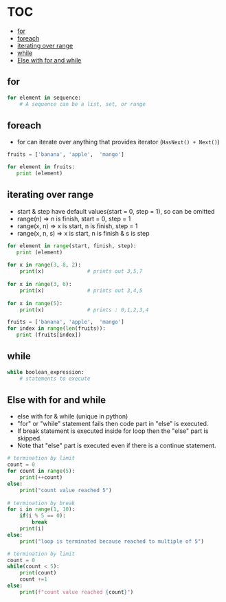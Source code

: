 # TOC
* [for](/looping.md#for)
* [foreach](/looping.md#foreach)
* [iterating over range](/looping.md#iterating-over-range)
* [while](/looping.md#while)
* [Else with for and while](/looping.md#else-with-for-and-while)

## for
```python
for element in sequence:
    # A sequence can be a list, set, or range
```

## foreach
* for can iterate over anything that provides iterator (`HasNext() + Next()`)
```python
fruits = ['banana', 'apple',  'mango']

for element in fruits:
   print (element)
```

## iterating over range
* start & step have default values(start = 0, step = 1), so can be omitted
* range(n) => n is finish, start = 0, step = 1
* range(x, n) => x is start, n is finish, step = 1
* range(x, n, s) => x is start, n is finish & s is step
```python
for element in range(start, finish, step):
   print (element)
   
for x in range(3, 8, 2):
    print(x)              # prints out 3,5,7
    
for x in range(3, 6):
    print(x)              # prints out 3,4,5
    
for x in range(5):
    print(x)              # prints : 0,1,2,3,4

fruits = ['banana', 'apple',  'mango']
for index in range(len(fruits)):
   print (fruits[index])
```  

## while
```python
while boolean_expression: 
    # statements to execute
```

## Else with for and while
* else with for & while (unique in python)
* "for" or "while" statement fails then code part in "else" is executed. 
* If break statement is executed inside for loop then the "else" part is skipped. 
* Note that "else" part is executed even if there is a continue statement.
```python
# termination by limit
count = 0 
for count in range(5):
    print(++count)
else:
    print("count value reached 5")
    
# termination by break
for i in range(1, 10):
    if(i % 5 == 0):
        break
    print(i)
else:
    print("loop is terminated because reached to multiple of 5")

# termination by limit
count = 0 
while(count < 5):
    print(count)
    count +=1
else:
    print(f"count value reached {count}")
```

